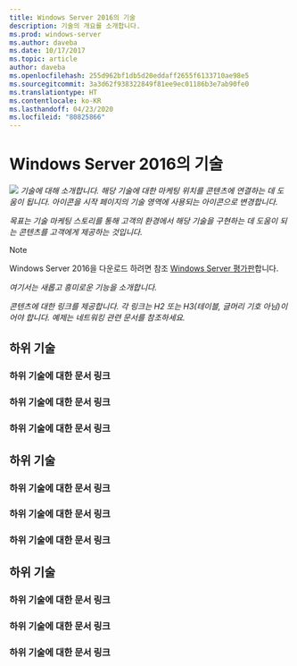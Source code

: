```yaml
---
title: Windows Server 2016의 기술
description: 기술의 개요를 소개합니다.
ms.prod: windows-server
ms.author: daveba
ms.date: 10/17/2017
ms.topic: article
author: daveba
ms.openlocfilehash: 255d962bf1db5d20eddaff2655f6133710ae98e5
ms.sourcegitcommit: 3a3d62f938322849f81ee9ec01186b3e7ab90fe0
ms.translationtype: HT
ms.contentlocale: ko-KR
ms.lasthandoff: 04/23/2020
ms.locfileid: "80825866"
---
```

# <a name="technology-in-windows-server-2016"></a>Windows Server 2016의 기술 

<img src="media/6-networking.png" style='align:left'> *기술에 대해 소개합니다. 해당 기술에 대한 마케팅 위치를 콘텐츠에 연결하는 데 도움이 됩니다. 아이콘을 시작 페이지의 기술 영역에 사용되는 아이콘으로 변경합니다.*

*목표는 기술 마케팅 스토리를 통해 고객의 환경에서 해당 기술을 구현하는 데 도움이 되는 콘텐츠를 고객에게 제공하는 것입니다.*



>[!Note]
> Windows Server 2016을 다운로드 하려면 참조 [Windows Server 평가판](https://www.microsoft.com/evalcenter/evaluate-windows-server-2016)합니다.

*여기서는 새롭고 흥미로운 기능을 소개합니다.*

*콘텐츠에 대한 링크를 제공합니다. 각 링크는 H2 또는 H3(테이블, 글머리 기호 아님)이어야 합니다. 예제는 네트워킹 관련 문서를 참조하세요.*
## <a name="sub-technology"></a>하위 기술

### <a name="link-to-article-about-sub-technology"></a>하위 기술에 대한 문서 링크

### <a name="link-to-article-about-sub-technology"></a>하위 기술에 대한 문서 링크

### <a name="link-to-article-about-sub-technology"></a>하위 기술에 대한 문서 링크

## <a name="sub-technology"></a>하위 기술
    
### <a name="link-to-article-about-sub-technology"></a>하위 기술에 대한 문서 링크

### <a name="link-to-article-about-sub-technology"></a>하위 기술에 대한 문서 링크

### <a name="link-to-article-about-sub-technology"></a>하위 기술에 대한 문서 링크
## <a name="sub-technology"></a>하위 기술

### <a name="link-to-article-about-sub-technology"></a>하위 기술에 대한 문서 링크

### <a name="link-to-article-about-sub-technology"></a>하위 기술에 대한 문서 링크

### <a name="link-to-article-about-sub-technology"></a>하위 기술에 대한 문서 링크
    